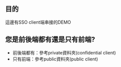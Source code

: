 ## 目的
這邊有SSO client端串接的DEMO

## 您是前後端都有還是只有前端?
- 前後端都有：參考private資料夾(confidential client)
- 只有前端：參考public資料夾(public client)